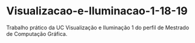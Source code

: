 # Visualizacao-e-Iluminacao-1-18-19


Trabalho prático da UC Visualização e Iluminação 1 do 
perfil de Mestrado de Computação Gráfica.
